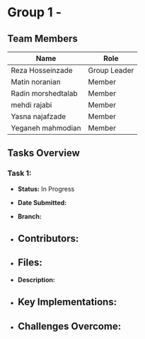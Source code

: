 # Group 1 - 

## Team Members
| Name | Role |
|------|------|
| Reza Hosseinzade | Group Leader |
| Matin noranian | Member |
| Radin morshedtalab | Member |
| mehdi rajabi | Member |
| Yasna najafzade | Member |
| Yeganeh mahmodian | Member |

## Tasks Overview

### Task 1: 
- **Status:** In Progress
- **Date Submitted:** 
- **Branch:**
- **Contributors:**
  - 
- **Files:**
  -  
- **Description:**
  
- **Key Implementations:**
  - 
- **Challenges Overcome:**
  - 
